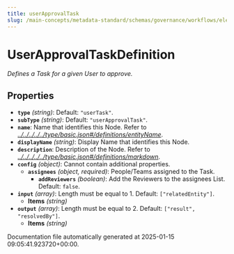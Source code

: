 ```yaml
---
title: userApprovalTask
slug: /main-concepts/metadata-standard/schemas/governance/workflows/elements/nodes/usertask/userapprovaltask
---
```


# UserApprovalTaskDefinition

*Defines a Task for a given User to approve.*

## Properties

- **`type`** *(string)*: Default: `"userTask"`.
- **`subType`** *(string)*: Default: `"userApprovalTask"`.
- **`name`**: Name that identifies this Node. Refer to *[../../../../../type/basic.json#/definitions/entityName](#/../../../../type/basic.json#/definitions/entityName)*.
- **`displayName`** *(string)*: Display Name that identifies this Node.
- **`description`**: Description of the Node. Refer to *[../../../../../type/basic.json#/definitions/markdown](#/../../../../type/basic.json#/definitions/markdown)*.
- **`config`** *(object)*: Cannot contain additional properties.
  - **`assignees`** *(object, required)*: People/Teams assigned to the Task.
    - **`addReviewers`** *(boolean)*: Add the Reviewers to the assignees List. Default: `false`.
- **`input`** *(array)*: Length must be equal to 1. Default: `["relatedEntity"]`.
  - **Items** *(string)*
- **`output`** *(array)*: Length must be equal to 2. Default: `["result", "resolvedBy"]`.
  - **Items** *(string)*


Documentation file automatically generated at 2025-01-15 09:05:41.923720+00:00.
